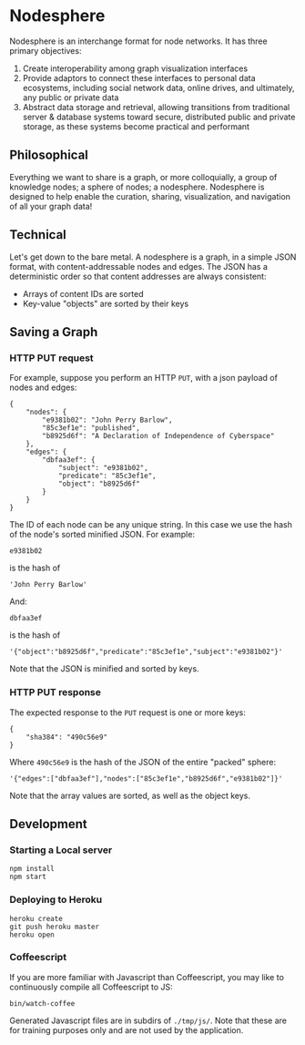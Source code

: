 # Nodesphere

Nodesphere is an interchange format for node networks. It has three primary objectives:

1. Create interoperability among graph visualization interfaces
2. Provide adaptors to connect these interfaces to personal data ecosystems,
including social network data, online drives, and ultimately, any public or private data
3. Abstract data storage and retrieval, allowing transitions
from traditional server & database systems toward secure, distributed public and private storage,
as these systems become practical and performant

## Philosophical

Everything we want to share is a graph, or more colloquially, a group of knowledge nodes; a sphere of nodes; a nodesphere.
Nodesphere is designed to help enable the curation, sharing, visualization, and navigation of all your graph data!

## Technical

Let's get down to the bare metal. A nodesphere is a graph, in a simple JSON format, with content-addressable nodes and edges.
The JSON has a deterministic order so that content addresses are always consistent:

- Arrays of content IDs are sorted
- Key-value "objects" are sorted by their keys

## Saving a Graph

### HTTP PUT request

For example, suppose you perform an HTTP `PUT`, with a json payload of nodes and edges:

    {
        "nodes": {
            "e9381b02": "John Perry Barlow",
            "85c3ef1e": "published",
            "b8925d6f": "A Declaration of Independence of Cyberspace"
        },
        "edges": {
            "dbfaa3ef": {
                "subject": "e9381b02",
                "predicate": "85c3ef1e",
                "object": "b8925d6f"
            }
        }
    }

The ID of each node can be any unique string.  In this case we use the hash of the node's sorted minified JSON.  For example:

    e9381b02

is the hash of

    'John Perry Barlow'

And:

    dbfaa3ef

is the hash of

    '{"object":"b8925d6f","predicate":"85c3ef1e","subject":"e9381b02"}'

Note that the JSON is minified and sorted by keys.


### HTTP PUT response

The expected response to the `PUT` request is one or more keys:

    {
        "sha384": "490c56e9"
    }

Where `490c56e9` is the hash of the JSON of the entire "packed" sphere:

    '{"edges":["dbfaa3ef"],"nodes":["85c3ef1e","b8925d6f","e9381b02"]}'

Note that the array values are sorted, as well as the object keys.


## Development

### Starting a Local server

```
npm install
npm start
```

### Deploying to Heroku

```
heroku create
git push heroku master
heroku open
```

### Coffeescript

If you are more familiar with Javascript than Coffeescript,
you may like to continuously compile all Coffeescript to JS:

```
bin/watch-coffee
```

Generated Javascript files are in subdirs of `./tmp/js/`.
Note that these are for training purposes only and are not used by the application.

